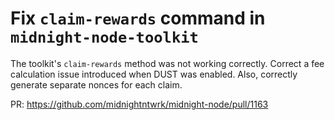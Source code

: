 # Fix `claim-rewards` command in `midnight-node-toolkit`

The toolkit's `claim-rewards` method was not working correctly. Correct a fee calculation issue introduced when DUST was enabled. Also, correctly generate separate nonces for each claim.

PR: https://github.com/midnightntwrk/midnight-node/pull/1163
